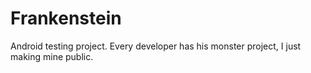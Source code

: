 # Frankenstein

Android testing project. Every developer has his monster project, I just making mine public.
